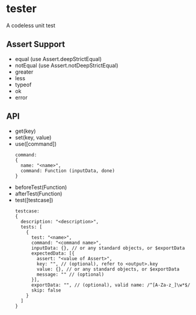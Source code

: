 # tester
A codeless unit test

## Assert Support
- equal (use Assert.deepStrictEqual)
- notEqual (use Assert.notDeepStrictEqual)
- greater
- less
- typeof
- ok
- error

## API
- get(key)
- set(key, value)
- use([command])
  ```
  command:
  {
    name: "<name>",
    command: Function (inputData, done)
  }
  ```
- beforeTest(Function)
- afterTest(Function)
- test([testcase])
  ```
  testcase:
  {
    description: "<description>",
    tests: [
      {
        test: "<name>",
        command: "<command name>",
        inputData: {}, // or any standard objects, or $exportData
        expectedData: [{
          assert: "<value of Assert>",
          key: "", // (optional), refer to <output>.key
          value: {}, // or any standard objects, or $exportData
          message: "" // (optional)
        }],
        exportData: "", // (optional), valid name: /^[A-Za-z_]\w*$/
        skip: false
      }
    ]
  }
  ```
